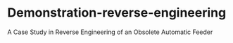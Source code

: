 # Demonstration-reverse-engineering
A Case Study in Reverse Engineering of an Obsolete Automatic Feeder
